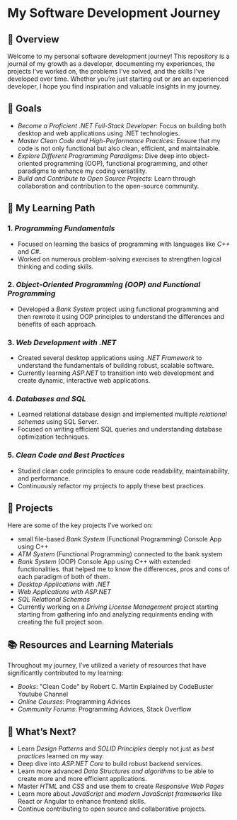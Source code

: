 # My Software Development Journey

## 📖 Overview

Welcome to my personal software development journey! This repository is a journal of my growth as a developer, documenting my experiences, the projects I’ve worked on, the problems I’ve solved, and the skills I’ve developed over time. Whether you’re just starting out or are an experienced developer, I hope you find inspiration and valuable insights in my journey.

## 🎯 Goals

- *Become a Proficient .NET Full-Stack Developer*: Focus on building both desktop and web applications using .NET technologies.
- *Master Clean Code and High-Performance Practices*: Ensure that my code is not only functional but also clean, efficient, and maintainable.
- *Explore Different Programming Paradigms*: Dive deep into object-oriented programming (OOP), functional programming, and other paradigms to enhance my coding versatility.
- *Build and Contribute to Open Source Projects*: Learn through collaboration and contribution to the open-source community.

## 🚀 My Learning Path

### 1. *Programming Fundamentals*
   - Focused on learning the basics of programming with languages like *C++* and *C#*.
   - Worked on numerous problem-solving exercises to strengthen logical thinking and coding skills.

### 2. *Object-Oriented Programming (OOP) and Functional Programming*
   - Developed a *Bank System* project using functional programming and then rewrote it using OOP principles to understand the differences and benefits of each approach.

### 3. *Web Development with .NET*
   - Created several desktop applications using *.NET Framework* to understand the fundamentals of building robust, scalable software.
   - Currently learning *ASP.NET* to transition into web development and create dynamic, interactive web applications.

### 4. *Databases and SQL*
   - Learned relational database design and implemented multiple *relational schemas* using SQL Server.
   - Focused on writing efficient SQL queries and understanding database optimization techniques.

### 5. *Clean Code and Best Practices*
   - Studied clean code principles to ensure code readability, maintainability, and performance.
   - Continuously refactor my projects to apply these best practices.

## 📝 Projects

Here are some of the key projects I’ve worked on:

- small file-based *Bank System* (Functional Programming) Console App using C++
- *ATM System* (Functional Programming) connected to the bank system
- *Bank System* (OOP) Console App using C++ with extended functionalities. that helped me to know the differences, pros and cons of each paradigm of both of them.
- *Desktop Applications with .NET*
- *Web Applications with ASP.NET*
- *SQL Relational Schemas*
- Currently working on a *Driving License Management* project starting starting from gathering info and analyzing requirments ending with creating the full project soon.

## 📚 Resources and Learning Materials

Throughout my journey, I’ve utilized a variety of resources that have significantly contributed to my learning:

- *Books*: "Clean Code" by Robert C. Martin Explained by CodeBuster Youtube Channel
- *Online Courses*: Programming Advices
- *Community Forums*: Programming Advices, Stack Overflow

## 🌱 What’s Next?

- Learn *Design Patterns* and *SOLID Principles* deeply not just as *best practices* learned on my way.
- Deep dive into *ASP.NET Core* to build robust backend services.
- Learn more advanced *Data Structures and algorithms* to be able to create more and more efficient applications.
- Master *HTML* and *CSS* and use them to create *Responsive Web Pages*
- Learn more about *JavaScript* and *modern JavaScript frameworks* like React or Angular to enhance frontend skills.
- Continue contributing to open source and collaborative projects.

